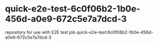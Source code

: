 # quick-e2e-test-6c0f06b2-1b0e-456d-a0e9-672c5e7a7dcd-3
repository for use with E2E test job quick-e2e-test:6c0f06b2-1b0e-456d-a0e9-672c5e7a7dcd-3
